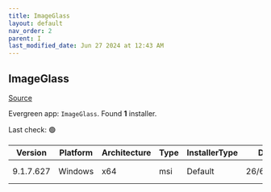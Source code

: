 ```yaml
---
title: ImageGlass
layout: default
nav_order: 2
parent: I
last_modified_date: Jun 27 2024 at 12:43 AM
---
```


## ImageGlass

[Source](https://imageglass.org/)

Evergreen app: `ImageGlass`. Found **1** installer.

Last check: 🟢

| Version   | Platform | Architecture | Type | InstallerType | Date      | Size     | URI                                                                                                                                                                                            |
| --------- | -------- | ------------ | ---- | ------------- | --------- | -------- | ---------------------------------------------------------------------------------------------------------------------------------------------------------------------------------------------- |
| 9.1.7.627 | Windows  | x64          | msi  | Default       | 26/6/2024 | 65453568 | [https://github.com/d2phap/ImageGlass/releases/download/9.1.7.627/ImageGlass_9.1.7.627_x64.msi](https://github.com/d2phap/ImageGlass/releases/download/9.1.7.627/ImageGlass_9.1.7.627_x64.msi) |
